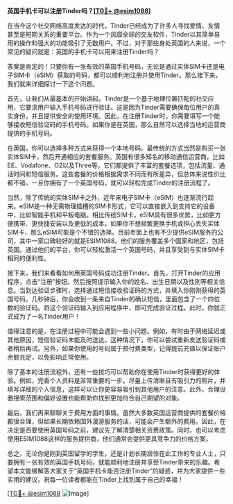 **英国手机卡可以注册Tinder吗？[[TG💪+ @esim1088](https://t.me/s/esim1088)]**

在当今这个社交网络高度发达的时代，Tinder已经成为了许多人寻找爱情、友情甚至是短期关系的重要平台。作为一个风靡全球的交友软件，Tinder以其简单易用的操作和强大的功能吸引了无数用户。不过，对于那些身处英国的人来说，一个常见的疑问就是：英国的手机卡可以用来注册Tinder吗？

答案是肯定的！只要你有一张有效的英国手机号码，无论是通过实体SIM卡还是电子SIM卡（eSIM）获取的号码，都可以顺利地注册并使用Tinder。那么接下来，我们就来详细探讨一下这个问题。

首先，让我们从最基本的开始讲起。Tinder是一个基于地理位置匹配的社交应用，它要求用户输入手机号码进行验证。这是因为Tinder需要确保每位用户的真实身份，并且提供安全的使用环境。因此，在注册Tinder时，你需要填写一个能够接收短信验证码的手机号码。如果你是在英国，那么自然可以选择当地的运营商提供的手机号码。

在英国，你可以选择多种方式来获得一个本地号码。最传统的方式当然是购买一张实体SIM卡，然后开通相应的套餐服务。英国有很多知名的移动通信运营商，比如EE、Vodafone、O2以及Three等，它们都提供了丰富的套餐选项，包括流量、通话时间和短信服务。这些套餐的价格根据需求不同而有所差异，但总体来说性价比都不错。一旦你拥有了一个英国号码，就可以轻松完成Tinder的注册流程了。

当然，除了传统的实体SIM卡之外，近年来电子SIM卡（eSIM）也逐渐流行起来。eSIM是一种无需物理插槽的SIM卡形式，它可以直接嵌入到支持它的设备中，比如智能手机和平板电脑。相比传统SIM卡，eSIM具有很多优势，比如更方便携带、更快捷安装以及更低的成本。如果你不想频繁更换手机或担心丢失实体SIM卡，那么eSIM可能是个不错的选择。目前市面上也有不少提供eSIM服务的公司，其中一家口碑较好的就是ESIM1088。他们的服务覆盖多个国家和地区，包括英国。通过他们的平台，你可以轻松激活一个英国号码，并且享受到与实体SIM卡相同的便利性。

接下来，我们来看看如何用英国号码成功注册Tinder。首先，打开Tinder的应用程序，点击“注册”按钮。然后按照提示输入你的姓名、出生日期以及性别等相关信息。当到达验证步骤时，选择通过短信接收验证码的方式，并填入你刚刚获得的英国号码。几秒钟后，你会收到一条来自Tinder的确认短信，里面包含了一个四位数的验证码。将这个验证码输入到应用程序中，即可完成验证过程。此时，你就正式成为了一名Tinder用户！

值得注意的是，在注册过程中可能会遇到一些小问题。例如，有时由于网络延迟或其他原因，短信验证码未能及时送达。这种情况下，你可以尝试重新发送验证码或者稍后再试。另外，如果你使用的号码属于预付费类型，记得提前充值以保证账户余额充足，以免影响正常使用。

除了基本的注册流程外，还有一些技巧可以帮助你在使用Tinder时获得更好的体验。例如，完善个人资料是非常重要的一步。尽量上传清晰且有吸引力的照片，并填写详细的个人信息，这样可以让你更容易吸引到其他用户的注意。此外，合理设置搜索范围和偏好设置也能帮助你找到更加符合自己期望的对象。

最后，我们再来聊聊关于费用方面的事情。虽然大多数英国运营商提供的套餐价格都很合理，但如果长期依赖国外漫游服务的话，可能会产生额外的费用。因此，在决定是否要使用英国号码之前，建议先了解清楚相关资费政策。同时，也可以考虑使用ESIM1088这样的服务提供商，他们通常会提供更具竞争力的价格方案。

总之，无论你是刚到英国留学的学生，还是计划长期居住在此工作的专业人士，只要拥有一张有效的英国手机号码，就能顺利地注册并享受Tinder带来的乐趣。希望本文能够解答大家关于“英国手机卡能否注册Tinder”的疑惑，并为大家提供一些实用的建议。祝每一位读者都能在Tinder上找到属于自己的幸福！

[[TG💪+ @esim1088](https://t.me/s/esim1088) ![Image](https://i.postimg.cc/4NQfJmqS/Snipaste-2025-05-13-00-14-12.png)]
